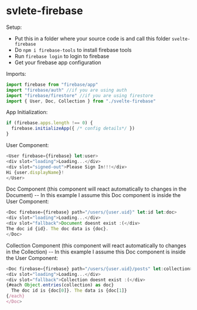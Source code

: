 # svlete-firebase
Setup:
- Put this in a folder where your source code is and call this folder ``svelte-firebase``
- Do ``npm i firebase-tools`` to install firebase tools
- Run ``firebase login`` to login to firebase
- Get your firebase app configuration

Imports:
```javascript
import firebase from "firebase/app"
import "firebase/auth" //if you are using auth
import "firebase/firestore" //if you are using firestore
import { User, Doc, Collection } from "./svelte-firebase"
```

App Initialization:
```javascript
if (firebase.apps.length !== 0) {
  firebase.initializeApp({ /* config details*/ })
}
```

User Component:
```javascript
<User firebase={firebase} let:user>
<div slot="loading">Loading...</div>
<div slot="signed-out">Please Sign In!!!</div>
Hi {user.displayName}!
</User>
```


Doc Component (this component will react automatically to changes in the Document) -- In this example I assume this Doc component is inside the User Component:
```javascript
<Doc firebase={firebase} path="/users/{user.uid}" let:id let:doc>
<div slot="loading">Loading...</div>
<div slot="fallback">Document doesnt exist :(</div>
The doc id {id}. The doc data is {doc}.
</Doc>
```


Collection Component (this component will react automatically to changes in the Collection) -- In this example I assume this Doc component is inside the User Component:
```javascript
<Doc firebase={firebase} path="/users/{user.uid}/posts" let:collection>
<div slot="loading">Loading...</div>
<div slot="fallback">Collection doesnt exist :(</div>
{#each Object.entries(collection) as doc}
  The doc id is {doc[0]}. The data is {doc[1]}
{/each}
</Doc>
```
